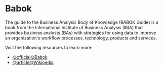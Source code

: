 # Babok

The guide to the Business Analysis Body of Knowledge (BABOK Guide) is a book from the International Institute of Business Analysis (IIBA) that provides business analysts (BAs) with strategies for using data to improve an organization's workflow processes, technology, products and services.

Visit the following resources to learn more:

- [@official@Babok](https://www.iiba.org/career-resources/a-business-analysis-professionals-foundation-for-success/babok/)
- [@article@Wikipedia](https://en.wikipedia.org/wiki/A_Guide_to_the_Business_Analysis_Body_of_Knowledge)